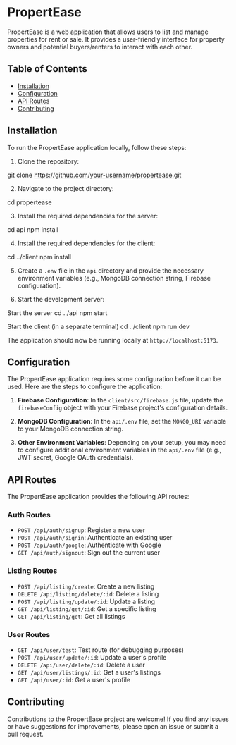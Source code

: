 # PropertEase

PropertEase is a web application that allows users to list and manage properties for rent or sale. It provides a user-friendly interface for property owners and potential buyers/renters to interact with each other.

## Table of Contents

- [Installation](#installation)
- [Configuration](#configuration)
- [API Routes](#api-routes)
- [Contributing](#contributing)

## Installation

To run the PropertEase application locally, follow these steps:

1. Clone the repository:

git clone https://github.com/your-username/propertease.git


2. Navigate to the project directory:

cd propertease


3. Install the required dependencies for the server:

cd api npm install


4. Install the required dependencies for the client:

cd ../client npm install


5. Create a `.env` file in the `api` directory and provide the necessary environment variables (e.g., MongoDB connection string, Firebase configuration).

6. Start the development server:

Start the server
cd ../api npm start

Start the client (in a separate terminal)
cd ../client npm run dev


The application should now be running locally at `http://localhost:5173`.

## Configuration

The PropertEase application requires some configuration before it can be used. Here are the steps to configure the application:

1. **Firebase Configuration**: In the `client/src/firebase.js` file, update the `firebaseConfig` object with your Firebase project's configuration details.

2. **MongoDB Configuration**: In the `api/.env` file, set the `MONGO_URI` variable to your MongoDB connection string.

3. **Other Environment Variables**: Depending on your setup, you may need to configure additional environment variables in the `api/.env` file (e.g., JWT secret, Google OAuth credentials).

## API Routes

The PropertEase application provides the following API routes:

### Auth Routes

- `POST /api/auth/signup`: Register a new user
- `POST /api/auth/signin`: Authenticate an existing user
- `POST /api/auth/google`: Authenticate with Google
- `GET /api/auth/signout`: Sign out the current user

### Listing Routes

- `POST /api/listing/create`: Create a new listing
- `DELETE /api/listing/delete/:id`: Delete a listing
- `POST /api/listing/update/:id`: Update a listing
- `GET /api/listing/get/:id`: Get a specific listing
- `GET /api/listing/get`: Get all listings

### User Routes

- `GET /api/user/test`: Test route (for debugging purposes)
- `POST /api/user/update/:id`: Update a user's profile
- `DELETE /api/user/delete/:id`: Delete a user
- `GET /api/user/listings/:id`: Get a user's listings
- `GET /api/user/:id`: Get a user's profile


## Contributing

Contributions to the PropertEase project are welcome! If you find any issues or have suggestions for improvements, please open an issue or submit a pull request.
